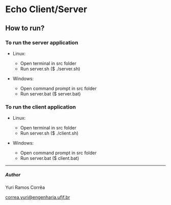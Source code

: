 # Echo Client/Server


## How to run?

### To run the server application
* Linux: 
  - Open terminal in src folder
  - Run server.sh ($ ./server.sh) 

* Windows:
  - Open command prompt in src folder
  - Run server.bat ($ server.bat)

### To run the client application
* Linux: 
  - Open terminal in src folder
  - Run server.sh ($ ./client.sh) 

* Windows:
  - Open command prompt in src folder
  - Run server.bat ($ client.bat)
---
##### Author
Yuri Ramos Corrêa

correa.yuri@engenharia.ufjf.br